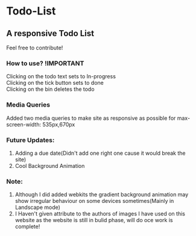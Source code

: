 # Todo-List

## A responsive Todo List

Feel free to contribute!

### How to use? !IMPORTANT

Clicking on the todo text sets to In-progress<br/>
Clicking on the tick button sets to done<br/>
Clicking on the bin deletes the todo<br/>

### Media Queries

Added two media queries to make site as responsive as possible
for max-screen-width: 535px,670px

### Future Updates:
1. Adding a due date(Didn't add one right one cause it would break the site)<br/>
2. Cool Background Animation<br/>

### Note:
1. Although I did added webkits the gradient background animation may show irregular behaviour on some devices sometimes(Mainly in Landscape mode)<br/>
2. I Haven't given attribute to the authors of images I have used on this website as the website is still in bulid phase, will do oce work is complete!
